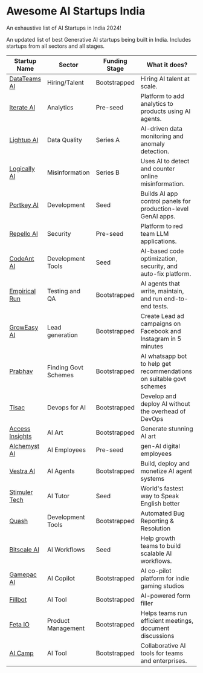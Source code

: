 # Awesome AI Startups India
An exhaustive list of AI Startups in India 2024!

An updated list of best Generative AI startups being built in India. Includes startups from all sectors and all stages.


| Startup Name                             | Sector              | Funding Stage | What it does?                                                                 |
|------------------------------------------|---------------------|---------------|-------------------------------------------------------------------------------|
| [DataTeams AI](https://datateams.ai)     | Hiring/Talent        | Bootstrapped  | Hiring AI talent at scale.                                                    |
| [Iterate AI](https://useiterate.ai/)     | Analytics            | Pre-seed      | Platform to add analytics to products using AI agents.                        |
| [Lightup AI](https://lightup.ai)         | Data Quality         | Series A      | AI-driven data monitoring and anomaly detection.                              |
| [Logically AI](https://logically.ai)     | Misinformation       | Series B      | Uses AI to detect and counter online misinformation.                          |
| [Portkey AI](https://portkey.ai)         | Development          | Seed          | Builds AI app control panels for production-level GenAI apps.                 |
| [Repello AI](https://repello.ai)         | Security             | Pre-seed      | Platform to red team LLM applications.                                        |
| [CodeAnt AI](https://codeant.ai)         | Development Tools    | Seed          | AI-based code optimization, security, and auto-fix platform.                  |
| [Empirical Run](https://www.empirical.run/) | Testing and QA    | Bootstrapped  | AI agents that write, maintain, and run end-to-end tests.                     |
| [GrowEasy AI](https://groweasy.ai)       | Lead generation      | Bootstrapped  | Create Lead ad campaigns on Facebook and Instagram in 5 minutes               |
| [Prabhav](https://myprabhav.org/)        | Finding Govt Schemes | Bootstrapped  | AI whatsapp bot to help get recommendations on suitable govt schemes          |
| [Tisac](https://www.tisac.in/)           | Devops for AI        | Bootstrapped  | Develop and deploy AI without the overhead of DevOps                          |
| [Access Insights](https://accessinsights.ai/)| AI Art           | Bootstrapped  | Generate stunning AI art                                                      |
| [Alchemyst AI](https://getalchemystai.com/) | AI Employees      | Pre-seed      | gen-AI digital employees                                                      |
| [Vestra AI](https://vestra.ai/)          | AI Agents            | Bootstrapped  | Build, deploy and monetize AI agent systems                                   |
| [Stimuler Tech](https://stimuler.tech/)  | AI Tutor             | Seed          | World's fastest way to Speak English better                                   |
| [Quash](https://quashbugs.com/)          | Development Tools    | Bootstrapped  | Automated Bug Reporting & Resolution                                          |
| [Bitscale AI](https://bitscale.ai/)      | AI Workflows         | Seed          | Help growth teams to build scalable AI workflows.                             |
| [Gamepac AI](https://www.gamepacai.com/) | AI Copilot           | Bootstrapped  | AI co-pilot platform for indie gaming studios                                 |
| [Fillbot](https://fillbot.pro/)          | AI Tool              | Bootstrapped  | AI-powered form filler                                                        | 
| [Feta IO](https://feta.io/)              | Product Management   | Bootstrapped  | Helps teams run efficient meetings, document discussions                      |
| [AI Camp](https://aicamp.so/)            | AI Tool              | Bootstrapped  | Collaborative AI tools for teams and enterprises.                             |



